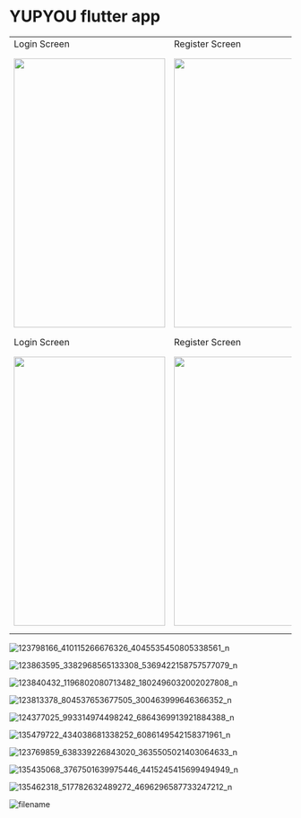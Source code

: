 # YUPYOU flutter app

<table>
  <tr>
    <td>Login Screen </td>
     <td>Register Screen</td>
     <td>Dashboard page</td>
  </tr>
  <tr>
    <td><img src="https://user-images.githubusercontent.com/38189044/184549526-583b8191-5dec-4d45-aeda-fbcd2abccf9c.jpg" width=270 height=480></td>
    <td><img src="https://user-images.githubusercontent.com/38189044/184549540-2f73084c-fa0d-4233-b2b4-773bd757fd15.jpg" width=270 height=480></td>
    <td><img src="https://user-images.githubusercontent.com/38189044/184549503-3c8dcce4-6d6f-4605-a345-021f22c12363.jpg" width=270 height=500></td>
  </tr>
  
  <tr>
    <td>Login Screen </td>
    <td>Register Screen</td>
    <td>Dashboard page</td>
  </tr>
  <tr>
    <td><img src="https://user-images.githubusercontent.com/38189044/184549526-583b8191-5dec-4d45-aeda-fbcd2abccf9c.jpg" width=270 height=480></td>
    <td><img src="https://user-images.githubusercontent.com/38189044/184549540-2f73084c-fa0d-4233-b2b4-773bd757fd15.jpg" width=270 height=480></td>
    <td><img src="https://user-images.githubusercontent.com/38189044/184549503-3c8dcce4-6d6f-4605-a345-021f22c12363.jpg" width=270 height=500></td>
  </tr>
  
 </table>


![123798166_410115266676326_4045535450805338561_n](https://user-images.githubusercontent.com/38189044/184549545-e83dafe4-38cd-4a33-98d2-cd56e14a3818.jpg)

![123863595_3382968565133308_5369422158757577079_n](https://user-images.githubusercontent.com/38189044/184549553-2669dfe1-6c42-4d7e-9729-d92e5642df89.jpg)

![123840432_1196802080713482_1802496032002027808_n](https://user-images.githubusercontent.com/38189044/184549554-f207e0bb-f4cf-46c7-9872-91f216eaa05e.jpg)

![123813378_804537653677505_300463999646366352_n](https://user-images.githubusercontent.com/38189044/184549563-06af9e2d-5a90-429b-95a1-da5e3b91a95e.jpg)

![124377025_993314974498242_6864369913921884388_n](https://user-images.githubusercontent.com/38189044/184549566-e8dec3e4-9e2a-42b1-b6cc-ec9241eb1359.jpg)

![135479722_434038681338252_6086149542158371961_n](https://user-images.githubusercontent.com/38189044/184549569-5f2c790d-e842-40ba-b71f-33f8b35acc61.jpg)


![123769859_638339226843020_3635505021403064633_n](https://user-images.githubusercontent.com/38189044/184549574-ee339e68-2679-4886-b7e0-212131ef8e0b.jpg)

![135435068_3767501639975446_4415245415699494949_n](https://user-images.githubusercontent.com/38189044/184549577-b13cd848-415f-4523-8edf-8257058ef592.jpg)

![135462318_517782632489272_4696296587733247212_n](https://user-images.githubusercontent.com/38189044/184549581-a0a81708-6ab5-4721-9d1f-7a703062c35f.jpg)

![filename](https://user-images.githubusercontent.com/38189044/184549596-7102640b-37ed-4352-a670-87f5c78a0e02.jpg)
